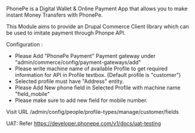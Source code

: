 PhonePe is a Digital Wallet & Online Payment App that allows you to make instant Money Transfers with PhonePe.

This Module aims to provide an Drupal Commerce Client library which can be used to imitate payment through Phonpe API.

Configuration :

- Please Add "PhonePe Payment" Payment gateway under "admin/commerce/config/payment-gateways/add"
- Please write machine name of available Profile to get required information for API in Profile textbox. (Default profile is "customer")
- Selected profile must have "Address" entity.
- Please Add New phone field in Selected Profile with machine name "field_mobile"
- Please make sure to add new field for mobile number.

Visit URL /admin/config/people/profile-types/manage/customer/fields

UAT: Refer https://developer.phonepe.com/v1/docs/uat-testing
